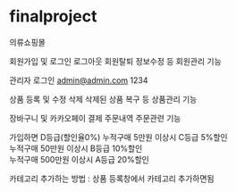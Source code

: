 # finalproject
의류쇼핑몰

회원가입 및 로그인 로그아웃 회원탈퇴 정보수정 등 회원관리 기능

관리자 로그인
admin@admin.com
1234

상품 등록 및 수정 삭제 삭제된 상품 복구 등 상품관리 기능

장바구니 및 카카오페이 결제 주문내역 주문관련 기능

가입하면 D등급(할인율0%)
누적구매 5만원 이상시 C등급 5%할인                
누적구매 50만원 이상시 B등급 10%할인            
누적구매 500만원 이상시 A등급 20%할인

카테고리 추가하는 방법 : 상품 등록창에서 카테고리 추가하면됨